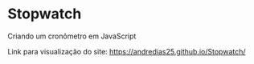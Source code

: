 # Stopwatch
Criando um cronômetro em JavaScript

Link para visualização do site: https://andredias25.github.io/Stopwatch/
